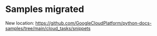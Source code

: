 Samples migrated
================

New location: https://github.com/GoogleCloudPlatform/python-docs-samples/tree/main/cloud_tasks/snippets